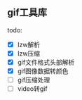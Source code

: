 ## gif工具库

todo:
- [x] lzw解析
- [x] lzw压缩
- [x] gif文件格式头部解析
- [x] gif图像数据转颜色
- [ ] gif压缩处理
- [ ] video转gif